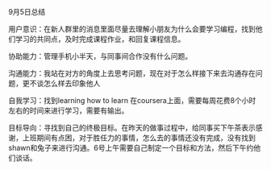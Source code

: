 9月5日总结

用户意识：在新人群里的消息里面尽量去理解小朋友为什么会要学习编程，找到他们学习的共同点，及时完成课程作业，和回复课程信息。

协助能力：管理手机小半天，与同事间合作没有什么问题。

沟通能力：我站在对方的角度上去思考问题，现在对于怎么样接下来去沟通存在问题，更不谈怎么样去印象他人 

自我学习：找到learning how to learn 在coursera上面，需要每周花费8个小时左右的时间来进行学习，需要有输出。

目标导向：寻找到自己的终极目标。在昨天的做事过程中，给同事买下午茶表示感谢，上班期间有点困，对于胜任力的事情，怎么去的事情还没有完成，没有找到shawn和兔子来进行沟通。6号上午需要自己制定一个目标和方法，然后下午约他们谈话。

